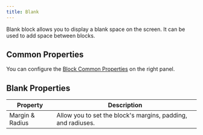 ```yaml
---
title: Blank
---
```


Blank block allows you to display a blank space on the screen. It can be used to add space between blocks.

## Common Properties

You can configure the [Block Common Properties](overview#block-common-properties) on the right panel.

## Blank Properties

| Property | Description |
| -------- | ----------- |
| Margin & Radius | Allow you to set the block's margins, padding, and radiuses. |
